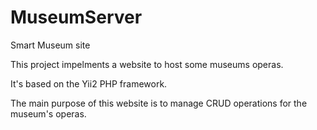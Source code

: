 # MuseumServer
Smart Museum site

This project impelments a website to host some museums operas.

It's based on the Yii2 PHP framework.

The main purpose of this website is to manage CRUD operations for the museum's operas.
